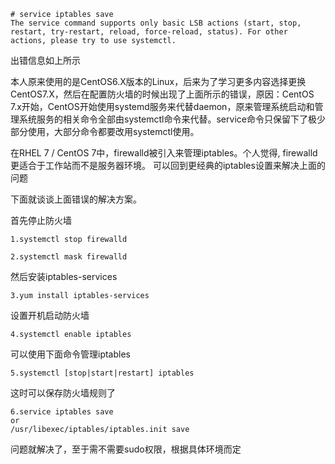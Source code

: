 ```
# service iptables save
The service command supports only basic LSB actions (start, stop, restart, try-restart, reload, force-reload, status). For other actions, please try to use systemctl.
```

出错信息如上所示

本人原来使用的是CentOS6.X版本的Linux，后来为了学习更多内容选择更换CentOS7.X，然后在配置防火墙的时候出现了上面所示的错误，原因：CentOS 7.x开始，CentOS开始使用systemd服务来代替daemon，原来管理系统启动和管理系统服务的相关命令全部由systemctl命令来代替。service命令只保留下了极少部分使用，大部分命令都要改用systemctl使用。

在RHEL 7 / CentOS 7中，firewalld被引入来管理iptables。个人觉得, firewalld更适合于工作站而不是服务器环境。
可以回到更经典的iptables设置来解决上面的问题

下面就谈谈上面错误的解决方案。

首先停止防火墙

```
1.systemctl stop firewalld
```
```
2.systemctl mask firewalld
```
然后安装iptables-services

```
3.yum install iptables-services
```
设置开机启动防火墙

```
4.systemctl enable iptables
```
可以使用下面命令管理iptables

```
5.systemctl [stop|start|restart] iptables
```
这时可以保存防火墙规则了
```
6.service iptables save
or
/usr/libexec/iptables/iptables.init save
```
问题就解决了，至于需不需要sudo权限，根据具体环境而定
